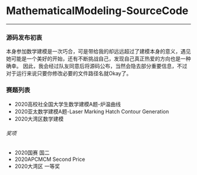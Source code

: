 # MathematicalModeling-SourceCode

[^Original Hope]:一切源于热爱，趋于爱.

***
### 源码发布初衷
  本身参加数学建模是一次巧合，可是带给我的却远远超过了建模本身的意义，遇见她可能是一个美好的开始，还有不断挑战自己，发现自己真正热爱的方向也是一种确幸。
  因此，我会经过队友同意后将源码公布，当然会隐去部分重要信息，不过对于运行来说只要你修改必要的文件路径名就Okay了。
  
  
### 赛题列表
* 2020高校社全国大学生数学建模A题-炉温曲线 
* 2020亚太数学建模A题-Laser Marking Hatch Contour Generation
* 2020大湾区数学建模

###### 奖项
* 2020国赛 国二
* 2020APCMCM Second Price
* 2020大湾区 一等奖
